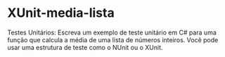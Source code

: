# XUnit-media-lista
 
Testes Unitários: Escreva um exemplo de teste unitário em C# para uma função que calcula a média de uma lista de números inteiros. Você pode usar uma estrutura de teste como o NUnit ou o XUnit.
